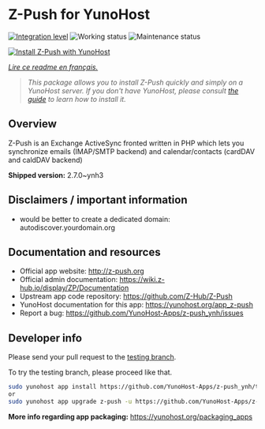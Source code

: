 <!--
N.B.: This README was automatically generated by https://github.com/YunoHost/apps/tree/master/tools/README-generator
It shall NOT be edited by hand.
-->

# Z-Push for YunoHost

[![Integration level](https://dash.yunohost.org/integration/z-push.svg)](https://dash.yunohost.org/appci/app/z-push) ![Working status](https://ci-apps.yunohost.org/ci/badges/z-push.status.svg) ![Maintenance status](https://ci-apps.yunohost.org/ci/badges/z-push.maintain.svg)

[![Install Z-Push with YunoHost](https://install-app.yunohost.org/install-with-yunohost.svg)](https://install-app.yunohost.org/?app=z-push)

*[Lire ce readme en français.](./README_fr.md)*

> *This package allows you to install Z-Push quickly and simply on a YunoHost server.
If you don't have YunoHost, please consult [the guide](https://yunohost.org/#/install) to learn how to install it.*

## Overview

Z-Push is an Exchange ActiveSync fronted written in PHP which lets you synchronize emails (IMAP/SMTP backend) and calendar/contacts (cardDAV and caldDAV backend)


**Shipped version:** 2.7.0~ynh3
## Disclaimers / important information

* would be better to create a dedicated domain: autodiscover.yourdomain.org

## Documentation and resources

* Official app website: <http://z-push.org>
* Official admin documentation: <https://wiki.z-hub.io/display/ZP/Documentation>
* Upstream app code repository: <https://github.com/Z-Hub/Z-Push>
* YunoHost documentation for this app: <https://yunohost.org/app_z-push>
* Report a bug: <https://github.com/YunoHost-Apps/z-push_ynh/issues>

## Developer info

Please send your pull request to the [testing branch](https://github.com/YunoHost-Apps/z-push_ynh/tree/testing).

To try the testing branch, please proceed like that.

``` bash
sudo yunohost app install https://github.com/YunoHost-Apps/z-push_ynh/tree/testing --debug
or
sudo yunohost app upgrade z-push -u https://github.com/YunoHost-Apps/z-push_ynh/tree/testing --debug
```

**More info regarding app packaging:** <https://yunohost.org/packaging_apps>
